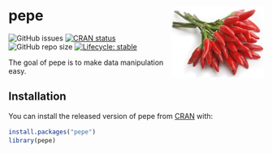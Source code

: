 
<!-- README.md is generated from README.Rmd. Please edit that file -->

# pepe <a href='https://github.com/seymakalay/pepe'><img src='man/figures/pepe.png' align="right" height="138.5" /></a>

<!-- badges: start -->

![GitHub issues](https://img.shields.io/github/issues/seymakalay/pepe)
[![CRAN
status](https://www.r-pkg.org/badges/version/pepe)](https://CRAN.R-project.org/package=pepe)
![GitHub repo
size](https://img.shields.io/github/repo-size/seymakalay/pepe)
[![Lifecycle:
stable](https://img.shields.io/badge/lifecycle-stable-brightgreen.svg)](https://lifecycle.r-lib.org/articles/stages.html#stable)
<!-- badges: end -->

The goal of pepe is to make data manipulation easy.

## Installation

You can install the released version of pepe from
[CRAN](https://CRAN.R-project.org) with:

``` r
install.packages("pepe")
library(pepe)
```
